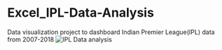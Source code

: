 # Excel_IPL-Data-Analysis

Data visualization project to dashboard Indian Premier League(IPL) data from 2007-2018
![IPL Data analysis](https://github.com/Harikrishnan-Nair/Excel_IPL-Data-Analysis/assets/95662379/bee7494e-5380-489c-8b1b-20c6566a7594)
